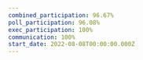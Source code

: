 ```yaml
---
combined_participation: 96.67%
poll_participation: 96.08%
exec_participation: 100%
communication: 100%
start_date: 2022-08-08T00:00:00.000Z
---
```

